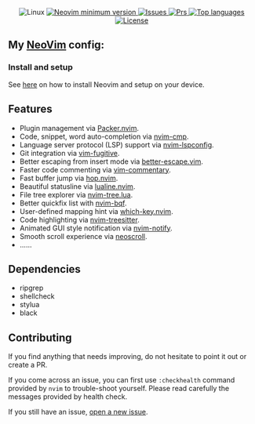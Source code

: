 <div align="center">
<p>
    <a>
      <img alt="Linux" src="https://img.shields.io/badge/Linux-%23.svg?style=flat-square&logo=linux&color=FCC624&logoColor=black" />
    </a>
    <a href="https://github.com/neovim/neovim/releases/tag/stable">
      <img src="https://img.shields.io/badge/Neovim-0.7.2-blueviolet.svg?style=flat-square&logo=Neovim&logoColor=green" alt="Neovim minimum version"/>
    </a>
    <!-- <a href="https://github.com/uppercasee/NeoVim/commits">
      <img src="https://badgen.net/github/commits/uppercasee/NeoVim" alt="Commit number" />
    </a> -->
    <a href="https://github.com/uppercasee/NeoVim/issues">
      <img src="https://badgen.net/github/issues/uppercasee/NeoVim" alt="Issues" />
    </a>
    <a href="https://github.com/uppercasee/NeoVim/pulls">
      <img src="https://badgen.net/github/prs/uppercasee/NeoVim" alt="Prs" />
    </a>
    <a href="https://github.com/uppercasee/NeoVim/search?l=vim-script">
      <img src="https://img.shields.io/github/languages/top/uppercasee/NeoVim" alt="Top languages"/>
    </a>
    <a href="https://github.com/uppercasee/NeoVim/blob/master/LICENSE">
      <img src="https://img.shields.io/github/license/uppercasee/NeoVim?style=flat-square&logo=GNU&label=License" alt="License"/>
    </a>
</p>
</div>

## My [NeoVim]("https://neovim.io/") config:

### Install and setup #

See [here]("https://github.com/neovim/neovim/wiki/Installing-Neovim") on how to install Neovim and setup on your device.

## Features

+ Plugin management via [Packer.nvim](https://github.com/wbthomason/packer.nvim).
+ Code, snippet, word auto-completion via [nvim-cmp](https://github.com/hrsh7th/nvim-cmp).
+ Language server protocol (LSP) support via [nvim-lspconfig](https://github.com/neovim/nvim-lspconfig).
+ Git integration via [vim-fugitive](https://github.com/tpope/vim-fugitive).
+ Better escaping from insert mode via [better-escape.vim](https://github.com/jdhao/better-escape.vim).
+ Faster code commenting via [vim-commentary](https://github.com/tpope/vim-commentary).
+ Fast buffer jump via [hop.nvim](https://github.com/phaazon/hop.nvim).
+ Beautiful statusline via [lualine.nvim](https://github.com/nvim-lualine/lualine.nvim).
+ File tree explorer via [nvim-tree.lua](https://github.com/kyazdani42/nvim-tree.lua).
+ Better quickfix list with [nvim-bqf](https://github.com/kevinhwang91/nvim-bqf).
+ User-defined mapping hint via [which-key.nvim](https://github.com/folke/which-key.nvim).
+ Code highlighting via [nvim-treesitter](https://github.com/nvim-treesitter/nvim-treesitter).
+ Animated GUI style notification via [nvim-notify](https://github.com/rcarriga/nvim-notify).
+ Smooth scroll experience via [neoscroll](https://github.com/karb94/neoscroll.nvim).
+ ......
<!-- + Ultra-fast project-wide fuzzy searching via [LeaderF](https://github.com/Yggdroot/LeaderF). -->
<!-- + Faster matching pair insertion and jump via [delimitMate](https://github.com/Raimondi/delimitMate). -->
<!-- + Smarter and faster matching pair management (add, replace or delete) via [vim-sandwich](https://github.com/machakann/vim-sandwich). -->
<!-- + Powerful snippet insertion via [Ultisnips](https://github.com/SirVer/ultisnips). -->
<!-- + Show search index and count with [nvim-hlslens](https://github.com/kevinhwang91/nvim-hlslens). -->
<!-- + Command line auto-completion via [wilder.nvim](https://github.com/gelguy/wilder.nvim). -->
<!-- + Asynchronous code execution via [asyncrun.vim](https://github.com/skywind3000/asyncrun.vim). -->
<!-- + Code editing using true nvim inside browser via [firenvim](https://github.com/glacambre/firenvim). -->
<!-- + Color theme via [vim-gruvbox8](https://github.com/lifepillar/vim-gruvbox8) and other beautiful themes. -->
<!-- + Markdown writing and previewing via [vim-markdown](https://github.com/plasticboy/vim-markdown) and [markdown-preview.nvim](https://github.com/iamcco/markdown-preview.nvim). -->
<!-- + LaTeX editing and previewing via [vimtex](https://github.com/lervag/vimtex) <sup id="a1">[1](#f1)</sup>. -->
<!-- + Tags navigation via [vista](https://github.com/liuchengxu/vista.vim). -->
<!-- + Code formatting via [Neoformat](https://github.com/sbdchd/neoformat). -->
<!-- + Undo management via [vim-mundo](https://github.com/simnalamburt/vim-mundo) -->

## Dependencies

- ripgrep
- shellcheck
- stylua
- black

## Contributing

If you find anything that needs improving, do not hesitate to point it out or create a PR.

If you come across an issue, you can first use `:checkhealth` command provided by `nvim` to trouble-shoot yourself.
Please read carefully the messages provided by health check.

If you still have an issue, [open a new issue](https://github.com/uppercasee/NeoVim/issues).
